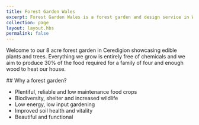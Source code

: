 ```yaml
---
title: Forest Garden Wales
excerpt: Forest Garden Wales is a forest garden and design service in West Wales
collection: page
layout: layout.hbs
permalink: false
---
```


Welcome to our 8 acre forest garden in Ceredigion showcasing edible plants and trees. Everything we grow is entirely free of chemicals and we aim to produce 30% of the food required for a family of four and enough wood to heat our house.

## Why a forest garden?

* Plentiful, reliable and low maintenance food crops
* Biodiversity, shelter and increased wildlife
* Low energy, low input gardening
* Improved soil health and vitality
* Beautiful and functional
